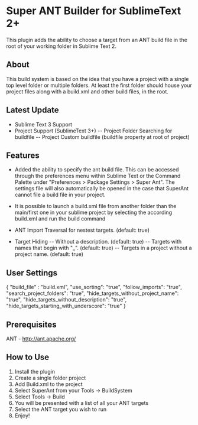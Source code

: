 Super ANT Builder for SublimeText 2+
====================================

This plugin adds the ability to choose a target from an ANT build file in the root of your working folder in Sublime Text 2.


About
------------
This build system is based on the idea that you have a project with a single top level folder or multiple folders. At least the first folder should house your project files along with a build.xml and other build files, in the root.

Latest Update
------------
- Sublime Text 3 Support
- Project Support (SublimeText 3+)
-- Project Folder Searching for buildfile 
-- Project Custom buildfile (buildfile property at root of project)

Features 
------------
- Added the ability to specify the ant build file. This can be accessed through the preferences menu within Sublime Text or the Command Palette under "Preferences > Package Settings > Super Ant". The settings file will also automatically be opened in the case that SuperAnt cannot file a build file in your project.

- It is possible to launch a build.xml file from another folder than the main/first one in your sublime project by selecting the according build.xml and run the build command 

- ANT Import Traversal for nestest targets. (default: true)
- Target Hiding
-- Without a description. (default: true)
-- Targets with names that begin with "_". (default: true)
-- Targets in a project without a project name. (default: true)

User Settings
------------
{
	"build_file" : "build.xml",
	"use_sorting": "true",
	"follow_imports": "true",
	"search_project_folders": "true",
	"hide_targets_without_project_name": "true",
	"hide_targets_without_description": "true",
	"hide_targets_starting_with_underscore": "true"
}


Prerequisites
------------
ANT - http://ant.apache.org/


How to Use
------------

1. Install the plugin
2. Create a single folder project
3. Add Build.xml to the project
4. Select SuperAnt from your Tools -> BuildSystem
5. Select Tools -> Build
6. You will be presented with a list of all your ANT targets
7. Select the ANT target you wish to run
8. Enjoy!